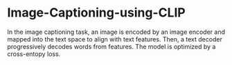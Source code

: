 # Image-Captioning-using-CLIP
In the image captioning task, an image is encoded by an image encoder and mapped into the text space to align with text features. Then, a text decoder progressively decodes words from features. The model is optimized by a cross-entopy loss.
